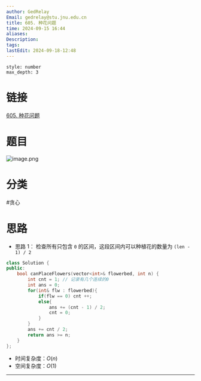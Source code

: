 ```yaml
---
author: GedRelay
Email: gedrelay@stu.jnu.edu.cn
title: 605. 种花问题
time: 2024-09-15 16:44
aliases: 
Description: 
tags: 
lastEdit: 2024-09-18-12:48
---
```


```toc
style: number
max_depth: 3
```

# 链接
[605. 种花问题](https://leetcode.cn/problems/can-place-flowers/) 

# 题目
![image.png](https://ged-pic-bed.oss-cn-guangzhou.aliyuncs.com/img/202409151644415.png)


# 分类
#贪心 

# 思路
- 思路 1：
检查所有只包含 `0` 的区间，这段区间内可以种植花的数量为 `(len - 1) / 2` 

```cpp
class Solution {
public:
    bool canPlaceFlowers(vector<int>& flowerbed, int n) {
        int cnt = 1; // 记录有几个连续的0
        int ans = 0;
        for(int& flw : flowerbed){
            if(flw == 0) cnt ++;
            else{
                ans += (cnt - 1) / 2;
                cnt = 0;
            }
        }
        ans += cnt / 2;
        return ans >= n;
    }
};
```


- 时间复杂度：${O\left( n \right)  }$ 
- 空间复杂度：${O\left( 1 \right)  }$ 


---

